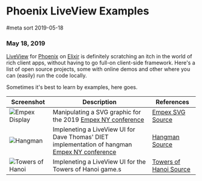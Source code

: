 # Phoenix LiveView Examples
#meta sort 2019-05-18
### May 18, 2019

[LiveView](https://github.com/phoenixframework/phoenix_live_view)
for [Phoenix](https://github.com/phoenixframework/phoenix) on [Elixir](https://github.com/elixir-lang/elixir) is definitely scratching an itch
in the world of rich client apps, without having to go full-on
client-side framework.  Here's a list of open
source projects, some with online demos and other where you can
(easily) run the code locally.

Sometimes it's best to learn by examples, here goes.

| Screenshot | Description | References |
| -- | ---| -- |
| ![Empex Display](/images/liveview-examples/phoenix_liveview_empexdisplay.png) | Manipulating a SVG graphic for the 2019 [Empex NY conference](https://empex.co/nyc.html) | [Empex SVG Source](https://github.com/empex2019liveview/empexlogo) |
| ![Hangman](/images/liveview-examples/phoenix_liveview_hangman.png) | Impleneting a LiveView UI for Dave Thomas' DIET implementation of hangman [Empex NY conference](https://empex.co/nyc.html) | [Hangman Source](https://github.com/empex2019liveview/hangman) |
| ![Towers of Hanoi](/images/liveview-examples/phoenix_liveview_hanoi.png) | Impleneting a LiveView UI for the Towers of Hanoi game.s | [Towers of Hanoi Source](https://github.com/empex2019liveview/hanoi) |
